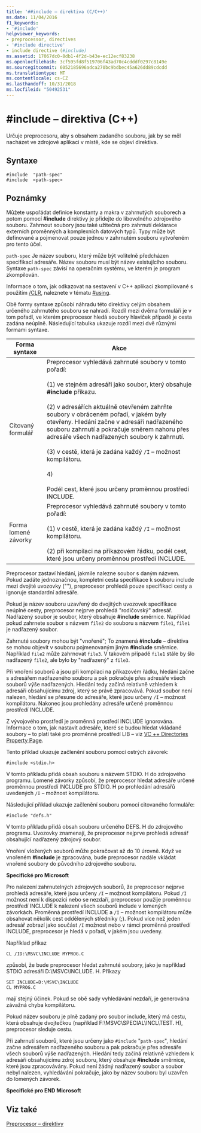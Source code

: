 ```yaml
---
title: '##include – direktiva (C/C++)'
ms.date: 11/04/2016
f1_keywords:
- '#include'
helpviewer_keywords:
- preprocessor, directives
- '#include directive'
- include directive (#include)
ms.assetid: 17067dc0-8db1-4f2d-b43e-ec12ecf83238
ms.openlocfilehash: 3cf595fd8f519706f43ad70c4cdddf0297c8149e
ms.sourcegitcommit: 6052185696adca270bc9bdbec45a626dd89cdcdd
ms.translationtype: MT
ms.contentlocale: cs-CZ
ms.lasthandoff: 10/31/2018
ms.locfileid: "50492531"
---
```

# <a name="include-directive-cc"></a>#include – direktiva (C++)
Určuje preprocesoru, aby s obsahem zadaného souboru, jak by se měl nacházet ve zdrojové aplikaci v místě, kde se objeví direktiva.

## <a name="syntax"></a>Syntaxe

```
#include  "path-spec"
#include  <path-spec>
```

## <a name="remarks"></a>Poznámky

Můžete uspořádat definice konstanty a makra v zahrnutých souborech a potom pomocí **#include** direktivy je přidejte do libovolného zdrojového souboru. Zahrnout soubory jsou také užitečná pro zahrnutí deklarace externích proměnných a komplexních datových typů. Typy může být definované a pojmenovat pouze jednou v zahrnutém souboru vytvořeném pro tento účel.

`path-spec` Je název souboru, který může být volitelně předcházen specifikací adresáře. Název souboru musí být název existujícího souboru. Syntaxe `path-spec` závisí na operačním systému, ve kterém je program zkompilován.

Informace o tom, jak odkazovat na sestavení v C++ aplikaci zkompilované s použitím [/CLR](../build/reference/clr-common-language-runtime-compilation.md), naleznete v tématu [#using](../preprocessor/hash-using-directive-cpp.md).

Obě formy syntaxe způsobí náhradu této direktivy celým obsahem určeného zahrnutého souboru se nahradí. Rozdíl mezi dvěma formuláři je v tom pořadí, ve kterém preprocesor hledá soubory hlaviček případě je cesta zadána neúplně. Následující tabulka ukazuje rozdíl mezi dvě různými formami syntaxe.

|Forma syntaxe|Akce|
|-----------------|------------|
|Citovaný formulář|Preprocesor vyhledává zahrnuté soubory v tomto pořadí:<br /><br /> (1) ve stejném adresáři jako soubor, který obsahuje **#include** příkazu.<br /><br /> (2) v adresářích aktuálně otevřeném zahrňte soubory v obráceném pořadí, v jakém byly otevřeny. Hledání začne v adresáři nadřazeného souboru zahrnutí a pokračuje směrem nahoru přes adresáře všech nadřazených soubory k zahrnutí.<br /><br /> (3) v cestě, která je zadána každý `/I` – možnost kompilátoru.<br /><br /> 4)<br /><br /> Podél cest, které jsou určeny proměnnou prostředí INCLUDE.|
|Forma lomené závorky|Preprocesor vyhledává zahrnuté soubory v tomto pořadí:<br /><br /> (1) v cestě, která je zadána každý `/I` – možnost kompilátoru.<br /><br /> (2) při kompilaci na příkazovém řádku, podél cest, které jsou určeny proměnnou prostředí INCLUDE.|

Preprocesor zastaví hledání, jakmile nalezne soubor s daným názvem. Pokud zadáte jednoznačnou, kompletní cesta specifikace k souboru include mezi dvojité uvozovky (""), preprocesor prohledá pouze specifikaci cesty a ignoruje standardní adresáře.

Pokud je název souboru uzavřený do dvojitých uvozovek specifikace neúplné cesty, preprocesor nejprve prohledá "rodičovský" adresář. Nadřazený soubor je soubor, který obsahuje **#include** směrnice. Například pokud zahrnete soubor s názvem `file2` do souboru s názvem `file1`, `file1` je nadřazený soubor.

Zahrnuté soubory mohou být "vnořené"; To znamená **#include** – direktiva se mohou objevit v souboru pojmenovaným jiným **#include** směrnice. Například `file2` může zahrnovat `file3`. V takovém případě `file1` stále by šlo nadřazený `file2`, ale bylo by "nadřazený" z `file3`.

Při vnoření souborů a jsou při kompilaci na příkazovém řádku, hledání začne s adresářem nadřazeného souboru a pak pokračuje přes adresáře všech souborů výše nadřazených. Hledání tedy začíná relativně vzhledem k adresáři obsahujícímu zdroj, který se právě zpracovává. Pokud soubor není nalezen, hledání se přesune do adresáře, které jsou určeny `/I` – možnost kompilátoru. Nakonec jsou prohledány adresáře určené proměnnou prostředí INCLUDE.

Z vývojového prostředí je proměnná prostředí INCLUDE ignorována. Informace o tom, jak nastavit adresáře, které se budou hledat vkládané soubory – to platí také pro proměnné prostředí LIB – viz [VC ++ Directories Property Page](../ide/vcpp-directories-property-page.md).

Tento příklad ukazuje začlenění souboru pomocí ostrých závorek:

```
#include <stdio.h>
```

V tomto příkladu přidá obsah souboru s názvem STDIO. H do zdrojového programu. Lomené závorky způsobí, že preprocesor hledat adresáře určené proměnnou prostředí INCLUDE pro STDIO. H po prohledání adresářů uvedených `/I` – možnost kompilátoru.

Následující příklad ukazuje začlenění souboru pomocí citovaného formuláře:

```
#include "defs.h"
```

V tomto příkladu přidá obsah souboru určeného DEFS. H do zdrojového programu. Uvozovky znamenají, že preprocesor nejprve prohledá adresář obsahující nadřazený zdrojový soubor.

Vnoření vložených souborů může pokračovat až do 10 úrovně. Když ve vnořeném **#include** je zpracována, bude preprocesor nadále vkládat vnořené soubory do původního zdrojového souboru.

**Specifické pro Microsoft**

Pro nalezení zahrnutelných zdrojových souborů, že preprocesor nejprve prohledá adresáře, které jsou určeny `/I` – možnost kompilátoru. Pokud `/I` možnost není k dispozici nebo se nezdaří, preprocesor použije proměnnou prostředí INCLUDE k nalezení všech souborů include v lomených závorkách. Proměnná prostředí INCLUDE a `/I` – možnost kompilátoru může obsahovat několik cest oddělených středníky (;). Pokud více než jeden adresář zobrazí jako součást `/I` možnost nebo v rámci proměnná prostředí INCLUDE, preprocesor je hledá v pořadí, v jakém jsou uvedeny.

Například příkaz

```
CL /ID:\MSVC\INCLUDE MYPROG.C
```

způsobí, že bude preprocesor hledat zahrnuté soubory, jako je například STDIO adresáři D:\MSVC\INCLUDE\. H. Příkazy

```
SET INCLUDE=D:\MSVC\INCLUDE
CL MYPROG.C
```

mají stejný účinek. Pokud se obě sady vyhledávání nezdaří, je generována závažná chyba kompilátoru.

Pokud název souboru je plně zadaný pro soubor include, který má cestu, která obsahuje dvojtečkou (například F:\MSVC\SPECIAL\INCL\TEST. H), preprocesor sleduje cestu.

Při zahrnutí souborů, které jsou určeny jako `#include` "`path-spec`", hledání začne adresářem nadřazeného souboru a pak pokračuje přes adresáře všech souborů výše nadřazených. Hledání tedy začíná relativně vzhledem k adresáři obsahujícímu zdroj souboru, který obsahuje **#include** směrnice, které jsou zpracovávány. Pokud není žádný nadřazený soubor a soubor nebyl nalezen, vyhledávání pokračuje, jako by název souboru byl uzavřen do lomených závorek.

**Specifické pro END Microsoft**

## <a name="see-also"></a>Viz také

[Preprocesor – direktivy](../preprocessor/preprocessor-directives.md)
